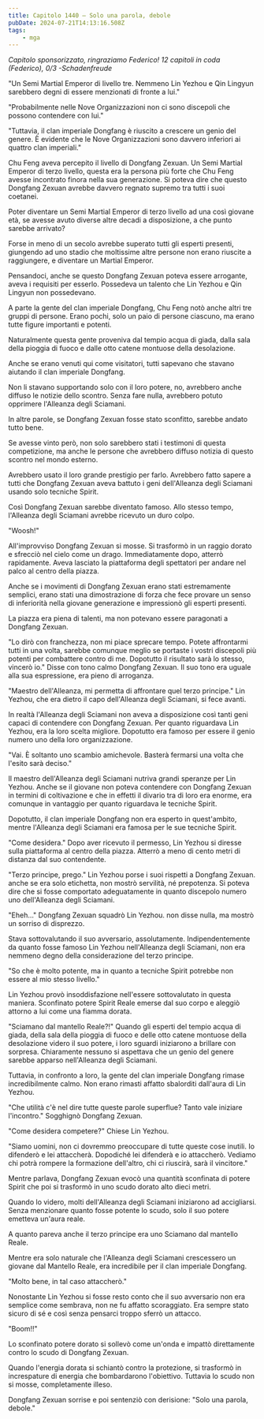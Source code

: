 ```yaml
---
title: Capitolo 1440 – Solo una parola, debole
pubDate: 2024-07-21T14:13:16.508Z
tags:
    - mga
---
```



<em>Capitolo sponsorizzato, ringraziamo Federico!
12 capitoli in coda (Federico), 0/3
-Schadenfreude</em>


"Un Semi Martial Emperor di livello tre. Nemmeno Lin Yezhou e Qin Lingyun sarebbero degni di essere menzionati di fronte a lui."


"Probabilmente nelle Nove Organizzazioni non ci sono discepoli che possono contendere con lui."


"Tuttavia, il clan imperiale Dongfang è riuscito a crescere un genio del genere. È evidente che le Nove Organizzazioni sono davvero inferiori ai quattro clan imperiali."


Chu Feng aveva percepito il livello di Dongfang Zexuan. Un Semi Martial Emperor di terzo livello, questa era la persona più forte che Chu Feng avesse incontrato finora nella sua generazione. Si poteva dire che questo Dongfang Zexuan avrebbe davvero regnato supremo tra tutti i suoi coetanei.


Poter diventare un Semi Martial Emperor di terzo livello ad una così giovane età, se avesse avuto diverse altre decadi a disposizione, a che punto sarebbe arrivato?


Forse in meno di un secolo avrebbe superato tutti gli esperti presenti, giungendo ad uno stadio che moltissime altre persone non erano riuscite a raggiungere, e diventare un Martial Emperor.


Pensandoci, anche se questo Dongfang Zexuan poteva essere arrogante, aveva i requisiti per esserlo. Possedeva un talento che Lin Yezhou e Qin Lingyun non possedevano.


A parte la gente del clan imperiale Dongfang, Chu Feng notò anche altri tre gruppi di persone. Erano pochi, solo un paio di persone ciascuno, ma erano tutte figure importanti e potenti.


Naturalmente questa gente proveniva dal tempio acqua di giada, dalla sala della pioggia di fuoco e dalle otto catene montuose della desolazione.


Anche se erano venuti qui come visitatori, tutti sapevano che stavano aiutando il clan imperiale Dongfang.


Non li stavano supportando solo con il loro potere, no, avrebbero anche diffuso le notizie dello scontro. Senza fare nulla, avrebbero potuto opprimere l'Alleanza degli Sciamani.


In altre parole, se Dongfang Zexuan fosse stato sconfitto, sarebbe andato tutto bene.


Se avesse vinto però, non solo sarebbero stati i testimoni di questa competizione, ma anche le persone che avrebbero diffuso notizia di questo scontro nel mondo esterno.


Avrebbero usato il loro grande prestigio per farlo. Avrebbero fatto sapere a tutti che Dongfang Zexuan aveva battuto i geni dell'Alleanza degli Sciamani usando solo tecniche Spirit.


Così Dongfang Zexuan sarebbe diventato famoso. Allo stesso tempo, l'Alleanza degli Sciamani avrebbe ricevuto un duro colpo.


"Woosh!"


All'improvviso Dongfang Zexuan si mosse. Si trasformò in un raggio dorato e sfrecciò nel cielo come un drago. Immediatamente dopo, atterrò rapidamente. Aveva lasciato la piattaforma degli spettatori per andare nel palco al centro della piazza.


Anche se i movimenti di Dongfang Zexuan erano stati estremamente semplici, erano stati una dimostrazione di forza che fece provare un senso di inferiorità nella giovane generazione e impressionò gli esperti presenti.


La piazza era piena di talenti, ma non potevano essere paragonati a Dongfang Zexuan.


"Lo dirò con franchezza, non mi piace sprecare tempo. Potete affrontarmi tutti in una volta, sarebbe comunque meglio se portaste i vostri discepoli più potenti per combattere contro di me. Dopotutto il risultato sarà lo stesso, vincerò io." Disse con tono calmo Dongfang Zexuan. Il suo tono era uguale alla sua espressione, era pieno di arroganza.


"Maestro dell'Alleanza, mi permetta di affrontare quel terzo principe." Lin Yezhou, che era dietro il capo dell'Alleanza degli Sciamani, si fece avanti.


In realtà l'Alleanza degli Sciamani non aveva a disposizione così tanti geni capaci di contendere con Dongfang Zexuan. Per quanto riguardava Lin Yezhou, era la loro scelta migliore. Dopotutto era famoso per essere il genio numero uno della loro organizzazione.


"Vai. È soltanto uno scambio amichevole. Basterà fermarsi una volta che l'esito sarà deciso."


Il maestro dell'Alleanza degli Sciamani nutriva grandi speranze per Lin Yezhou. Anche se il giovane non poteva contendere con Dongfang Zexuan in termini di coltivazione e che in effetti il divario tra di loro era enorme, era comunque in vantaggio per quanto riguardava le tecniche Spirit.


Dopotutto, il clan imperiale Dongfang non era esperto in quest'ambito, mentre l'Alleanza degli Sciamani era famosa per le sue tecniche Spirit.


"Come desidera." Dopo aver ricevuto il permesso, Lin Yezhou si diresse sulla piattaforma al centro della piazza. Atterrò a meno di cento metri di distanza dal suo contendente.


"Terzo principe, prego." Lin Yezhou porse i suoi rispetti a Dongfang Zexuan. anche se era solo etichetta, non mostrò servilità, né prepotenza. Si poteva dire che si fosse comportato adeguatamente in quanto discepolo numero uno dell'Alleanza degli Sciamani.


"Eheh..." Dongfang Zexuan squadrò Lin Yezhou. non disse nulla, ma mostrò un sorriso di disprezzo.


Stava sottovalutando il suo avversario, assolutamente. Indipendentemente da quanto fosse famoso Lin Yezhou nell'Alleanza degli Sciamani, non era nemmeno degno della considerazione del terzo principe.


"So che è molto potente, ma in quanto a tecniche Spirit potrebbe non essere al mio stesso livello."


Lin Yezhou provò insoddisfazione nell'essere sottovalutato in questa maniera. Sconfinato potere Spirit Reale emerse dal suo corpo e aleggiò attorno a lui come una fiamma dorata.


"Sciamano dal mantello Reale?!" Quando gli esperti del tempio acqua di giada, della sala della pioggia di fuoco e delle otto catene montuose della desolazione videro il suo potere, i loro sguardi iniziarono a brillare con sorpresa. Chiaramente nessuno si aspettava che un genio del genere sarebbe apparso nell'Alleanza degli Sciamani.


Tuttavia, in confronto a loro, la gente del clan imperiale Dongfang rimase incredibilmente calmo. Non erano rimasti affatto sbalorditi dall'aura di Lin Yezhou.


"Che utilità c'è nel dire tutte queste parole superflue? Tanto vale iniziare l'incontro." Sogghignò Dongfang Zexuan.


"Come desidera competere?" Chiese Lin Yezhou.


"Siamo uomini, non ci dovremmo preoccupare di tutte queste cose inutili. Io difenderò e lei attaccherà. Dopodiché lei difenderà e io attaccherò. Vediamo chi potrà rompere la formazione dell'altro, chi ci riuscirà, sarà il vincitore."


Mentre parlava, Dongfang Zexuan evocò una quantità sconfinata di potere Spirit che poi si trasformò in uno scudo dorato alto dieci metri.


Quando lo videro, molti dell'Alleanza degli Sciamani iniziarono ad accigliarsi. Senza menzionare quanto fosse potente lo scudo, solo il suo potere emetteva un'aura reale.


A quanto pareva anche il terzo principe era uno Sciamano dal mantello Reale.


Mentre era solo naturale che l'Alleanza degli Sciamani crescessero un giovane dal Mantello Reale, era incredibile per il clan imperiale Dongfang.


"Molto bene, in tal caso attaccherò."


Nonostante Lin Yezhou si fosse resto conto che il suo avversario non era semplice come sembrava, non ne fu affatto scoraggiato. Era sempre stato sicuro di sé e così senza pensarci troppo sferrò un attacco.


"Boom!!"


Lo sconfinato potere dorato si sollevò come un'onda e impattò direttamente contro lo scudo di Dongfang Zexuan.


Quando l'energia dorata si schiantò contro la protezione, si trasformò in increspature di energia che bombardarono l'obiettivo. Tuttavia lo scudo non si mosse, completamente illeso.


Dongfang Zexuan sorrise e poi sentenziò con derisione: "Solo una parola, debole."
                                


                                



